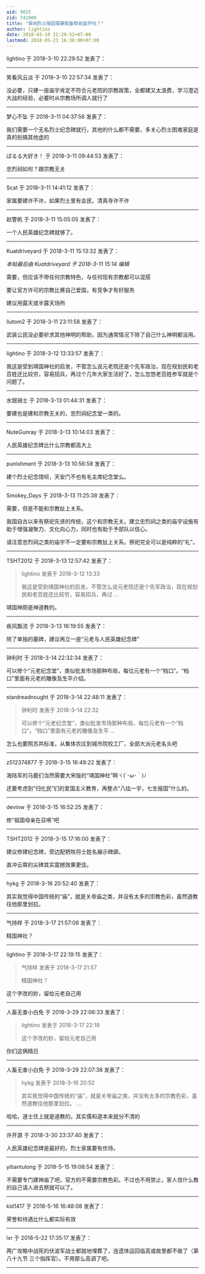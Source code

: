 ```yaml
---
aid: 9025
zid: 741909
title: "翠岗烈士陵园需要配备祭祀庙宇吗？"
author: lightino
date: 2018-03-10 22:29:52+07:00
lastmod: 2018-05-23 16:38:00+07:00
---
```


lightino 于 2018-3-10 22:29:52 发表了：

---

笑看风云淡 于 2018-3-10 22:57:34 发表了：

没必要，只建一座庙宇肯定不符合元老院的宗教政策，全都建又太浪费，学习澄迈大战的经验，必要时从宗教场所调人就行了

---

梦心不坠 于 2018-3-11 04:37:56 发表了：

我们需要一个无名烈士纪念碑就行，其他的什么都不需要，多关心烈士困难家庭是真的别搞其他虚的

---

ぱるる大好き！ 于 2018-3-11 09:44:53 发表了：

忠烈祠如何？跟宗教无关

---

Scat 于 2018-3-11 14:41:12 发表了：

家属要建许不许，如果烈士里有会民，清真寺许不许

---

赵警帆 于 2018-3-11 15:05:05 发表了：

一个人民英雄纪念碑就够了。

---

Kuatdriveyard 于 2018-3-11 15:13:32 发表了：

_本帖最后由 Kuatdriveyard 于 2018-3-11 15:14 编辑_

需要，但应该不带任何宗教特色，与任何现有宗教都可以混搭

要让官方许可的宗教比赛自己爱国，有竞争才有好服务

建议用露天或半露天场所

---

liutom2 于 2018-3-11 23:11:58 发表了：

武装公民没必要祈求其他神明的帮助，因为通常情况下除了自己什么神明都没用。

---

lightino 于 2018-3-12 13:33:57 发表了：

我这是受到靖国神社的启发，不管怎么说元老院还是个先军政治，现在规划民和老百姓还比较穷，容易招兵，再过个几年大家生活好了，怎么忽悠老百姓参军就是个问题了。

---

水银骑士 于 2018-3-13 01:44:31 发表了：

要建也是建和宗教无关的，忠烈祠纪念堂一类的。

---

NuteGunray 于 2018-3-13 10:14:03 发表了：

人民英雄纪念碑比什么宗教都高大上

---

punishment 于 2018-3-13 10:56:58 发表了：

建个烈士纪念馆呗，天安门不也有毛主席纪念堂么。

---

Smokey_Days 于 2018-3-13 11:25:38 发表了：

需要，但是不能和宗教扯上关系。

我国自古以来有祭祀先贤的传统，这个和宗教无关。建立忠烈祠之类的庙宇设施有助于增强凝聚力、文化向心力，同时也有助于予部队以信心。

请注意忠烈祠之类的庙宇不一定要和宗教扯上关系。祭祀完全可以是纯粹的“礼”。

---

TSHT2012 于 2018-3-13 12:57:42 发表了：

> lightino 发表于 2018-3-12 13:33
>
> 我这是受到靖国神社的启发，不管怎么说元老院还是个先军政治，现在规划民和老百姓还比较穷，容易招兵，再过 ...

靖国神厕是神道教的。

---

疾风飘流 于 2018-3-13 16:19:55 发表了：

除了单独的墓碑，建议再立一座“元老与人民英雄纪念碑”

---

钟利时 于 2018-3-14 22:32:34 发表了：

可以修个“元老纪念堂”，类似批发市场那种布局，每位元老有一个“档口”。“档口”里面有元老的雕像及生平介绍。

---

stardreadnought 于 2018-3-14 22:48:11 发表了：

> 钟利时 发表于 2018-3-14 22:32
>
> 可以修个“元老纪念堂”，类似批发市场那种布局，每位元老有一个“档口”。“档口”里面有元老的雕像及生平 ...

怎么也要照苏共标准，从集体农庄到城市院校工厂，全部大派元老名头吧

---

z512374877 于 2018-3-15 16:49:22 发表了：

海陆军的马鹿们当然需要大宋版的“靖国神社”啊ヾ(´･ω･｀)ﾉ

还要考虑到“归化民”们的爱国主义教育，再整点“八纮一宇，七生报国”什么的。

---

devinw 于 2018-3-15 16:52:25 发表了：

修“祖国母亲在召唤”吧

---

TSHT2012 于 2018-3-15 17:16:00 发表了：

建议修建纪念碑，旁边配牺牲将士姓名展示碑廊。

直冲云霄的尖碑其实震撼效果更佳。

---

hykg 于 2018-3-16 20:52:40 发表了：

其实我觉得中国传统的“庙”，就是关帝庙之类，并没有太多的宗教色彩，虽然道教往他那里划拉。

---

气持样 于 2018-3-17 21:57:06 发表了：

精国神社？

---

lightino 于 2018-3-17 22:19:15 发表了：

> 气持样 发表于 2018-3-17 21:57
>
> 精国神社？

这个字改的妙，留给元老自己用

---

人畜无害小白免 于 2018-3-29 22:06:33 发表了：

> lightino 发表于 2018-3-17 22:19
>
> 这个字改的妙，留给元老自己用

你们这俩精日

---

人畜无害小白免 于 2018-3-29 22:07:38 发表了：

> hykg 发表于 2018-3-16 20:52
>
> 其实我觉得中国传统的“庙”，就是关帝庙之类，并没有太多的宗教色彩，虽然道教往他那里划拉。 ...

哈哈，道士住上就是道教的。其实儒和道本来就分不清的

---

许开源 于 2018-3-30 23:37:40 发表了：

人民英雄纪念碑是最好的，烈士家属要有优待。

---

yitiantulong 于 2018-5-15 19:08:54 发表了：

不需要专门建神庙了吧，官方的不需要宗教色彩。不过也不用禁止，家人信什么教的自己请人进去祭就可以了。

---

kid1417 于 2018-5-16 16:48:08 发表了：

荣誉和待遇比什么都实际有效

---

lxr 于 2018-5-22 17:35:17 发表了：

两广攻略中战死的伏波军战士都就地埋葬了，连遗体运回临高或故里都不做了（第八十九节 三个指挥官）。不用那么高调了吧。

---
